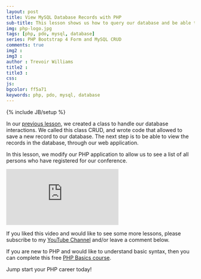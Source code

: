 ```yaml
---
layout: post
title: View MySQL Database Records with PHP
sub-title: This lesson shows us how to query our database and be able to view the records that have been entered through our registration form. 
img: php-logo.jpg
tags: [php, pdo, mysql, database]
series: PHP Bootstrap 4 Form and MySQL CRUD
comments: true
img2 : 
img3 : 
author : Trevoir Williams
title2 : 
title3 : 
css: 
js: 
bgcolor: ff5a71
keywords: php, pdo, mysql, database
---
```

{% include JB/setup %}

In our [previous lesson](https://trevoirwilliams.github.io/2019-11-06-php-insert/), we created a class to handle our database interactions. We called this class CRUD, and wrote code that allowed to save a new record to our database. The next step is to be able to view the records in the database, through our web application. 

In this lesson, we modify our PHP application to allow us to see a list of all persons who have registered for our conference. 

<div class="well embed-container">
    <iframe  src="https://www.youtube.com/embed/cWU9r3WgXFg" frameborder="0" allow="accelerometer; autoplay; encrypted-media; gyroscope; picture-in-picture" allowfullscreen></iframe>
</div>

If you liked this video and would like to see some more lessons, please subscribe to my [YouTube Channel](http://bit.ly/2JlTIs4) and/or leave a comment below.


If you are new to PHP and would like to understand basic syntax, then you can complete this free [PHP Basics course](http://bit.ly/2nEh7NT). 

Jump start your PHP career today! 
